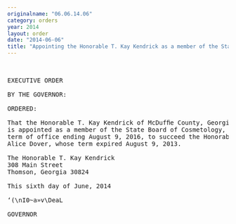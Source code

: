 ```yaml
---
originalname: "06.06.14.06"
category: orders
year: 2014
layout: order
date: "2014-06-06"
title: "Appointing the Honorable T. Kay Kendrick as a member of the State Board of Cosmetology"
---
```

<pre>
 

EXECUTIVE ORDER

BY THE GOVERNOR:

ORDERED:

That the Honorable T. Kay Kendrick of McDufﬁe County, Georgia,
is appointed as a member of the State Board of Cosmetology, for a
term of office ending August 9, 2016, to succeed the Honorable
Alice Dover, whose term expired August 9, 2013.

The Honorable T. Kay Kendrick
308 Main Street
Thomson, Georgia 30824

This sixth day of June, 2014

‘(\nI0~a»v\DeaL

GOVERNOR

</pre>
